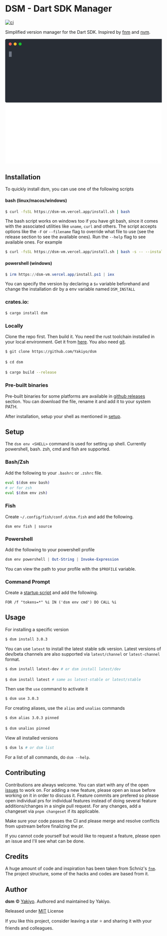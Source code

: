 # DSM - Dart SDK Manager
[![ci](https://github.com/Yakiyo/dsm/actions/workflows/ci.yml/badge.svg)](https://github.com/Yakiyo/dsm)

Simplified version manager for the Dart SDK. Inspired by [fnm](https://github.com/Schniz/fnm) and [nvm](https://github.com/nvm-sh/nvm). 
<div align="center">
  <img src="./tools/dsm.svg" alt="demo svg">
</div>

## Installation
To quickly install dsm, you can use one of the following scripts

#### bash (linux/macos/windows)
```bash
$ curl -fsSL https://dsm-vm.vercel.app/install.sh | bash
```
The bash script works on windows too if you have git bash, since it comes with the associated utilities like `uname`, `curl` and others. The script accepts options like the `-F` or `--filename` flag to override what file to use (see the release section to see the available ones). Run the `--help` flag to see available ones. For example
```bash
$ curl -fsSL https://dsm-vm.vercel.app/install.sh | bash -s -- --install-dir "path/to/file" -F "x86_64-unknown-linux-musl" --skip-shell
```
#### powershell (windows)
```powershell
$ irm https://dsm-vm.vercel.app/install.ps1 | iex
```
You can specify the version by declaring a `$v` variable beforehand and change the installation dir by a env variable named `DSM_INSTALL`
### crates.io:
```bash
$ cargo install dsm
```

### Locally
Clone the repo first. Then build it. You need the rust toolchain installed in your local environment. Get it from [here](https://www.rust-lang.org/tools/install). You also need [git](git-scm.com).
```bash
$ git clone https://github.com/Yakiyo/dsm

$ cd dsm

$ cargo build --release
```

### Pre-built binaries
Pre-built binaries for some platforms are available in [github releases](https://github.com/Yakiyo/dsm/releases) section. You can download the file, rename it and add it to your system PATH.

After installation, setup your shell as mentioned in [setup](#setup).

## Setup
The `dsm env <SHELL>` command is used for setting up shell. Currently powershell, bash. zsh, cmd and fish are supported.

### Bash/Zsh
Add the following to your `.bashrc` or `.zshrc` file.
```bash
eval $(dsm env bash)
# or for zsh
eval $(dsm env zsh)
```

### Fish
Create `~/.config/fish/conf.d/dsm.fish` and add the following.
```fish
dsm env fish | source
```

### Powershell
Add the following to your powershell profile
```powershell
dsm env powershell | Out-String | Invoke-Expression
```
You can view the path to your profile with the `$PROFILE` variable.

### Command Prompt
Create a [startup script](https://superuser.com/questions/144347/is-there-windows-equivalent-to-the-bashrc-file-in-linux/144348#144348) and add the following.
```batch
FOR /f "tokens=*" %i IN ('dsm env cmd') DO CALL %i
```
## Usage

For installing a specific version
```bash
$ dsm install 3.0.3
```
You can use `latest` to install the latest stable sdk version. Latest versions of dev/beta channels are also supported via `latest/channel` or `latest-channel` format.
```bash
$ dsm install latest-dev # or dsm install latest/dev

$ dsm install latest # same as latest-stable or latest/stable
```

Then use the `use` command to activate it
```bash
$ dsm use 3.0.3
```
For creating aliases, use the `alias` and `unalias` commands
```bash
$ dsm alias 3.0.3 pinned

$ dsm unalias pinned
```
View all installed versions
```bash
$ dsm ls # or dsm list
```

For a list of all commands, do `dsm --help`.

## Contributing
Contributions are always welcome. You can start with any of the open [issues](https://github.com/Yakiyo/dsm/issues) to work on. For adding a new feature, please open an issue before working on it in order to discuss it. Feature commits are prefered so please open individual prs for individual features instead of doing several feature additions/changes in a single pull request. For any changes, add a changeset via `pnpm changeset` if its applicable. 

Make sure your code passes the CI and please merge and resolve conflicts from upstream before finalizing the pr. 

If you cannot code yourself but would like to request a feature, please open an issue and I'll see what can be done.

## Credits
A huge amount of code and inspiration has been taken from Schniz's [`fnm`](https://github.com/Schniz/fnm). The project structure, some of the hacks and codes are based from it. 

## Author

**dsm** © [Yakiyo](https://github.com/Yakiyo). Authored and maintained by Yakiyo.

Released under [MIT](https://opensource.org/licenses/MIT) License

If you like this project, consider leaving a star ⭐ and sharing it with your friends and colleagues.
